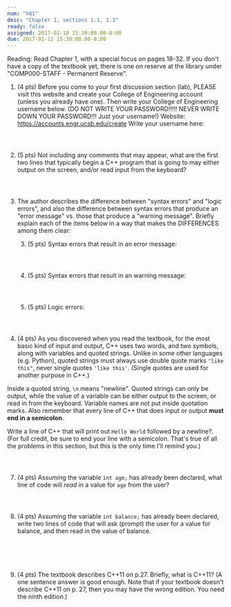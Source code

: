 ```yaml
---
num: "h01"
desc: "Chapter 1, sections 1.1, 1.3"
ready: false
assigned: 2017-01-10 15:30:00.00-8:00
due: 2017-01-12 15:30:00.00-8:00
---
```

Reading: Read Chapter 1, with a special focus on pages 18-32.   If you don't have a copy of the textbook yet, there is one on reserve at the library under "COMP000-STAFF - Permanent Reserve".

1.	(4 pts) Before you come to your first discussion section (lab), PLEASE visit this website and create your College of Engineering account (unless you already have one).  Then write your College of Engineering username below. (DO NOT WRITE YOUR PASSWORD!!!!!  NEVER WRITE DOWN YOUR PASSWORD!!! Just your username!)
Website: <https://accounts.engr.ucsb.edu/create>
Write your username here:
	<div style="margin-bottom:4em"></div>

2.	(5 pts) Not including any comments that may appear, what are the first two lines that typically begin a C++ program that is going to may either output on the screen, and/or read input from the keyboard?
	<div style="margin-bottom:4em"></div>

3.	The author describes the difference between "syntax errors" and "logic errors", and also the difference between syntax errors that produce an "error message" vs. those that produce a "warning message".    Briefly explain each of the items below in a way that makes the DIFFERENCES among them clear:

	3. (5 pts) Syntax errors that result in an error message:
		<div style="margin-bottom:4em"></div>
	4. (5 pts) Syntax errors that result in an warning message:
		<div style="margin-bottom:4em"></div>
	5. (5 pts) Logic errors:
		<div style="margin-bottom:4em"></div>
		<div class="pagebreak"></div>

4.	(4 pts) As you discovered when you read the textbook, for the most basic kind of input and output, C++ uses two words, and two symbols, along with variables and quoted strings. Unlike in some other languages (e.g. Python), quoted strings must always use double quote marks `"like this"`, never single quotes `'like this'`.    (Single quotes are used for another purpose in C++.)     
	<div style="margin-bottom:1em"></div>
Inside a quoted string, `\n` means "newline". Quoted strings can only be output, while the value of a variable can be either output to the screen, or read in from the keyboard.  Variable names are not put inside quotation marks. Also remember that every line of C++ that does input or output <strong>must end in a semicolon</strong>.
	<div style="margin-bottom:1em"></div>
Write a line of C++ that will print out `Hello World` followed by a newline?. 
(For full credit, be sure to end your line with a semicolon. That's true of all the problems in this section, but this is the only time I'll remind you.)
	<div style="margin-bottom:4em"></div>

7.	(4 pts) Assuming the variable `int age;` has already been declared, what line of code will <em>read in</em> a value for `age` from the user?
	<div style="margin-bottom:4em"></div>

8.	(4 pts) Assuming the variable `int balance;` has already been declared, write two lines of code that will ask (prompt) the user for a value for balance, and then read in the value of balance.
	<div style="margin-bottom:6em"></div>

9.	(4 pts) The textbook describes C++11 on p.27.  Briefly, what is C++11? (A one sentence answer is good enough.  Note that if your textbook doesn't describe C++11 on p. 27, then you may have the wrong edition.  You need the ninth edition.)
	<div style="margin-bottom:4em"></div>

